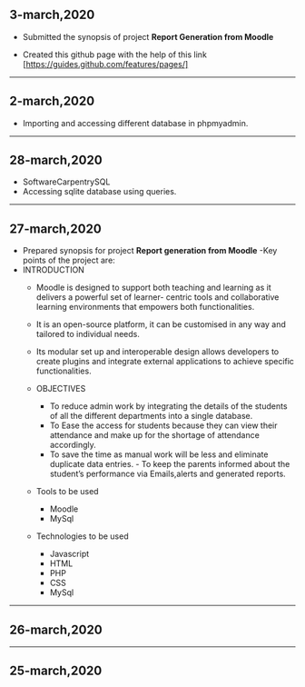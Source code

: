 ## 3-march,2020
- Submitted the synopsis of project **Report Generation from Moodle**

- Created this github page with the help of this link
[https://guides.github.com/features/pages/]
-----------------------------------------------------------------------------------------------------------------------------

## 2-march,2020
- Importing and accessing different database in phpmyadmin.
 
------------------------------------------------------------------------------------------------------------------------------

## 28-march,2020
- SoftwareCarpentrySQL
- Accessing sqlite database using queries.

-----------------------------------------------------------------------------------------------------------------------------

## 27-march,2020
- Prepared synopsis for project **Report generation from Moodle**
-Key points of the project are:
- INTRODUCTION
    - Moodle is designed to support both teaching and learning as it delivers a powerful set of learner- centric tools and collaborative learning environments that empowers both functionalities. 
    - It is an open-source platform, it can be customised in any way and tailored to individual needs. 
    - Its modular set up and interoperable design allows developers to create plugins and integrate external applications to achieve specific functionalities.
   - OBJECTIVES
      - To reduce admin work by integrating the details of the students of all the different departments into a single database.
       - To Ease the access for students because they can view their attendance and make up for the shortage of attendance accordingly.
        - To save the time as manual work will be less and eliminate duplicate data entries.
         - To keep the parents informed about the student’s performance via Emails,alerts and generated reports.
  - Tools to be used
    - Moodle
    - MySql

  - Technologies to be used

     - Javascript
    - HTML
    - PHP
    - CSS
    - MySql
-------------------------------------------------------------------------------------------------------------------------------

## 26-march,2020

-------------------------------------------------------------------------------------------------------------------------------

## 25-march,2020
